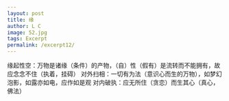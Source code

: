 ```yaml
---
layout: post
title: 缘
author: L C
image: 52.jpg
tags: Excerpt
permalink: /excerpt12/
---
```

<iframe src="/vedio/铸剑山庄.mp3" autostart="true" loop="true" style="display:none"></iframe>


缘起性空：万物是诸缘（条件）的产物，（自）性（假有）是流转而不能拥有，故应念念不住（执着，挂碍）
对外扫相：一切有为法（意识心而生的万物），如梦幻泡影，如露亦如电，应作如是观
对内破执：应无所住（贪恋）而生其心（真心，佛法）



  
